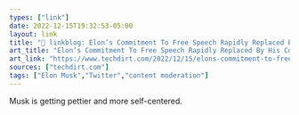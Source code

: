 ```yaml
---
types: ["link"]
date: 2022-12-15T19:32:53-05:00
layout: link
title: "🔗 linkblog: Elon’s Commitment To Free Speech Rapidly Replaced By His Commitment To Blatant Hypocrisy: Bans The JoinMastodon Account | Techdirt'"
art_title: "Elon’s Commitment To Free Speech Rapidly Replaced By His Commitment To Blatant Hypocrisy: Bans The JoinMastodon Account | Techdirt"
art_link: "https://www.techdirt.com/2022/12/15/elons-commitment-to-free-speech-rapidly-replaced-by-his-commitment-to-blatant-hypocrisy-bans-the-joinmastodon-account/"
sources: ["techdirt.com"]
tags: ["Elon Musk","Twitter","content moderation"]
---
```

Musk is getting pettier and more self-centered.  
 

